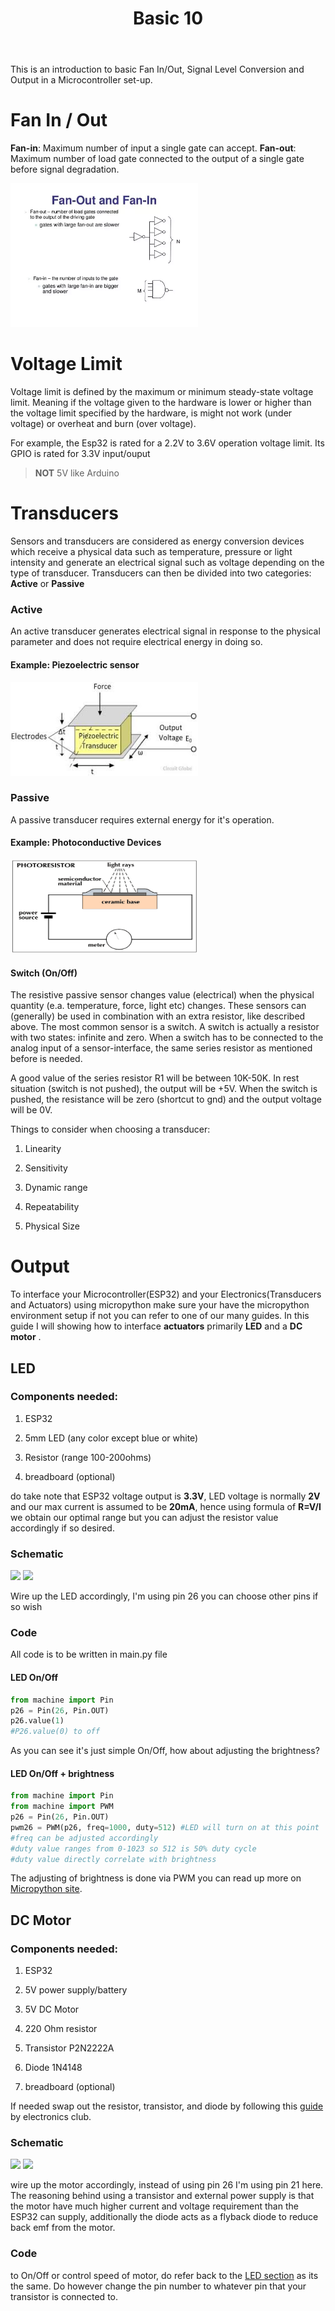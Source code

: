﻿---
layout: post
title: Basic 10
---

This is an introduction to basic Fan In/Out, Signal Level Conversion and Output in a Microcontroller set-up.

# Fan In / Out

**Fan-in**: Maximum number of input a single gate can accept.
**Fan-out**: Maximum number of load gate connected to the output of a single gate before signal degradation.

<img src="../images/Basic10/fanin_fanout.webp" width="300" height="230">

# Voltage Limit

Voltage limit is defined by the maximum or minimum steady-state voltage limit. Meaning if the voltage given to the hardware is lower or higher than the voltage limit specified by the hardware, is might not work (under voltage) or overheat and burn (over voltage).

For example, the Esp32 is rated for a 2.2V to 3.6V operation voltage limit. Its GPIO is rated for 3.3V input/ouput

> **NOT** 5V like Arduino

# Transducers

Sensors and transducers are considered as energy conversion devices which receive a physical data such as temperature, pressure or light intensity and generate an electrical signal such as voltage depending on the type of transducer. Transducers can then be divided into two categories: **Active** or **Passive**

### Active

An active transducer generates electrical signal in response to the physical parameter and does not require electrical energy in doing so.

#### Example: Piezoelectric sensor

<img src="../images/piezo.jpg" width="300" height="150">

### Passive

A passive transducer requires external energy for it's operation.

#### Example: Photoconductive Devices

<img src="../images/ldr.jpg" width="300" height="150">

#### Switch (On/Off)

The resistive passive sensor changes value (electrical) when the physical quantity (e.a. temperature, force, light etc) changes. These sensors can (generally) be used in combination with an extra resistor, like described above. The most common sensor is a switch. A switch is actually a resistor with two states: infinite and zero. When a switch has to be connected to the analog input of a sensor-interface, the same series resistor as mentioned before is needed.

A good value of the series resistor R1 will be between 10K-50K. In rest situation (switch is not pushed), the output will be +5V. When the switch is pushed, the resistance will be zero (shortcut to gnd) and the output voltage will be 0V.

Things to consider when choosing a transducer:

1. Linearity

2. Sensitivity

3. Dynamic range

4. Repeatability

5. Physical Size

# Output

To interface your Microcontroller(ESP32) and your Electronics(Transducers and Actuators) using micropython make sure your have the micropython environment setup if not you can refer to one of our many guides. In this guide I will showing how to interface **actuators** primarily **LED** and a **DC motor** .

## LED

### Components needed:

1. ESP32

2. 5mm LED (any color except blue or white)

3. Resistor (range 100-200ohms)

4. breadboard (optional)

do take note that ESP32 voltage output is **3.3V**, LED voltage is normally **2V** and our max current is assumed to be **20mA**, hence using formula of **R=V/I** we obtain our optimal range but you can adjust the resistor value accordingly if so desired.

### Schematic

![]({{site.baseurl}}/images/Basic10/led_fritzdiag.png)
![]({{site.baseurl}}/images/Basic10/led_circuitdiag.png)

Wire up the LED accordingly, I'm using pin 26 you can choose other pins if so wish

### Code

All code is to be written in main.py file

#### LED On/Off

```python
from machine import Pin
p26 = Pin(26, Pin.OUT)
p26.value(1)
#P26.value(0) to off
```

As you can see it's just simple On/Off, how about adjusting the brightness?

#### LED On/Off + brightness

```python
from machine import Pin
from machine import PWM
p26 = Pin(26, Pin.OUT)
pwm26 = PWM(p26, freq=1000, duty=512) #LED will turn on at this point
#freq can be adjusted accordingly
#duty value ranges from 0-1023 so 512 is 50% duty cycle
#duty value directly correlate with brightness
```

The adjusting of brightness is done via PWM you can read up more on [Micropython site](https://docs.micropython.org/en/latest/esp8266/tutorial/pwm.html).

## DC Motor

### Components needed:

1. ESP32

2. 5V power supply/battery

3. 5V DC Motor

4. 220 Ohm resistor

5. Transistor P2N2222A

6. Diode 1N4148

7. breadboard (optional)

If needed swap out the resistor, transistor, and diode by following this [guide](https://electronicsclub.info/transistorcircuits.htm) by electronics club.

### Schematic

![]({{site.baseurl}}/images/Basic10/motor_fritzdiag.png)
![]({{site.baseurl}}/images/Basic10/motor_circuitdiag.png)

wire up the motor accordingly, instead of using pin 26 I'm using pin 21 here. The reasoning behind using a transistor and external power supply is that the motor have much higher current and voltage requirement than the ESP32 can supply, additionally the diode acts as a flyback diode to reduce back emf from the motor.

### Code

to On/Off or control speed of motor, do refer back to the [LED section](#code) as its the same. Do however change the pin number to whatever pin that your transistor is connected to.
